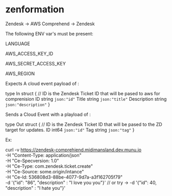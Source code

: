 # zenformation
Zendesk -> AWS Comprehend -> Zendesk

The following ENV var's must be present:

LANGUAGE

AWS_ACCESS_KEY_ID

AWS_SECRET_ACCESS_KEY

AWS_REGION


Expects A cloud event payload of :

type In struct {
	// ID is the Zendesk Ticket ID that will be pased to aws for comprenision
	ID          string  `json:"id"`
	Title       string `json:"title"`
	Description string `json:"description"`
}


Sends a Cloud Event with a playload of :

type Out struct {
	// ID is the Zendesk Ticket ID that will be pased to the ZD target for updates.
	ID  int64  `json:"id"`
	Tag string `json:"tag"`
}



Ex:

  curl -v https://zendesk-comprehiend.midimansland.dev.munu.io  \
    -H "Content-Type: application/json" \
    -H "Ce-Specversion: 1.0" \
    -H "Ce-Type: com.zendesk.ticket.create" \
    -H "Ce-Source: some.origin/intance" \
    -H "Ce-Id: 536808d3-88be-4077-9d7a-a3f162705f79" \
    -d '{"id": "86", "description" : "I love you you"}'  // or try ->   -d '{"id": 40, "description" : "I hate  you"}'


    
